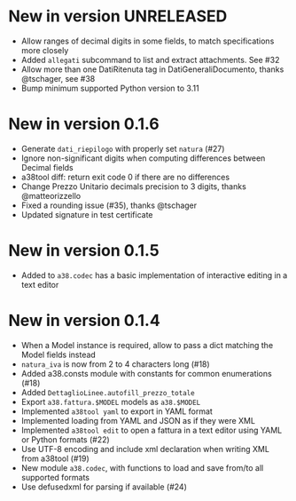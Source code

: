 # New in version UNRELEASED

* Allow ranges of decimal digits in some fields, to match specifications more
  closely
* Added `allegati` subcommand to list and extract attachments. See #32
* Allow more than one DatiRitenuta tag in DatiGeneraliDocumento, thanks
  @tschager, see #38
* Bump minimum supported Python version to 3.11

# New in version 0.1.6

* Generate `dati_riepilogo` with properly set `natura` (#27)
* Ignore non-significant digits when computing differences between Decimal fields
* a38tool diff: return exit code 0 if there are no differences
* Change Prezzo Unitario decimals precision to 3 digits, thanks @matteorizzello
* Fixed a rounding issue (#35), thanks @tschager
* Updated signature in test certificate

# New in version 0.1.5

* Added to `a38.codec` has a basic implementation of interactive editing in a
  text editor

# New in version 0.1.4

* When a Model instance is required, allow to pass a dict matching the Model
  fields instead
* `natura_iva` is now from 2 to 4 characters long (#18)
* Added a38.consts module with constants for common enumerations (#18)
* Added `DettaglioLinee.autofill_prezzo_totale`
* Export `a38.fattura.$MODEL` models as `a38.$MODEL`
* Implemented `a38tool yaml` to export in YAML format
* Implemented loading from YAML and JSON as if they were XML
* Implemented `a38tool edit` to open a fattura in a text editor using YAML or
  Python formats (#22)
* Use UTF-8 encoding and include xml declaration when writing XML from a38tool
  (#19)
* New module `a38.codec`, with functions to load and save from/to all supported
  formats
* Use defusedxml for parsing if available (#24)
